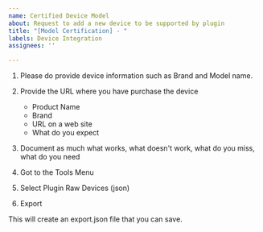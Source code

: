 ```yaml
---
name: Certified Device Model
about: Request to add a new device to be supported by plugin
title: "[Model Certification] - "
labels: Device Integration
assignees: ''

---
```


1. Please do provide device information such as Brand and Model name.
1. Provide the URL where you have purchase the device
    * Product Name
    * Brand
    * URL on a web site
    * What do you expect

1. Document as much what works, what doesn't work, what do you miss, what do you need

1. Got to the Tools Menu
1. Select Plugin Raw Devices (json)
1. Export

This will create an export.json file that you can save.



